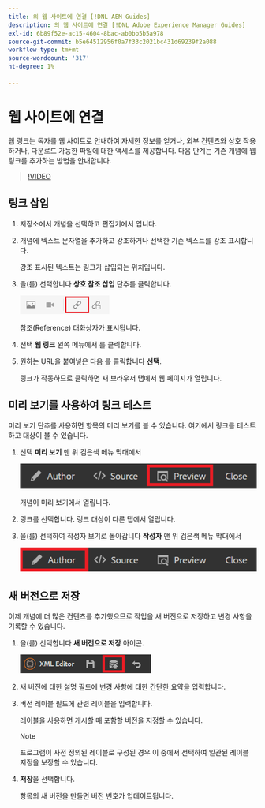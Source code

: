 ```yaml
---
title: 의 웹 사이트에 연결 [!DNL AEM Guides]
description: 의 웹 사이트에 연결 [!DNL Adobe Experience Manager Guides]
exl-id: 6b89f52e-ac15-4604-8bac-ab0bb5b5a978
source-git-commit: b5e64512956f0a7f33c2021bc431d69239f2a088
workflow-type: tm+mt
source-wordcount: '317'
ht-degree: 1%

---
```


# 웹 사이트에 연결

웹 링크는 독자를 웹 사이트로 안내하여 자세한 정보를 얻거나, 외부 컨텐츠와 상호 작용하거나, 다운로드 가능한 파일에 대한 액세스를 제공합니다. 다음 단계는 기존 개념에 웹 링크를 추가하는 방법을 안내합니다.

>[!VIDEO](https://video.tv.adobe.com/v/336656?quality=12&learn=on)

## 링크 삽입

1. 저장소에서 개념을 선택하고 편집기에서 엽니다.
2. 개념에 텍스트 문자열을 추가하고 강조하거나 선택한 기존 텍스트를 강조 표시합니다.

   강조 표시된 텍스트는 링크가 삽입되는 위치입니다.
3. 을(를) 선택합니다 **상호 참조 삽입** 단추를 클릭합니다.

   ![상호 참조 삽입 아이콘](images/lesson-5/insert-crossref-icon.png)

   참조(Reference) 대화상자가 표시됩니다.


4. 선택 **웹 링크** 왼쪽 메뉴에서 를 클릭합니다.
5. 원하는 URL을 붙여넣은 다음 를 클릭합니다 **선택**.

   링크가 작동하므로 클릭하면 새 브라우저 탭에서 웹 페이지가 열립니다.

## 미리 보기를 사용하여 링크 테스트

미리 보기 단추를 사용하면 항목의 미리 보기를 볼 수 있습니다. 여기에서 링크를 테스트하고 대상이 볼 수 있습니다.

1. 선택 **미리 보기** 맨 위 검은색 메뉴 막대에서

   ![미리 보기 단추](images/common/select-preview.png)

   개념이 미리 보기에서 열립니다.

1. 링크를 선택합니다.
링크 대상이 다른 탭에서 열립니다.
1. 을(를) 선택하여 작성자 보기로 돌아갑니다 **작성자** 맨 위 검은색 메뉴 막대에서

   ![작성자 단추](images/lesson-5/author-map.png)


## 새 버전으로 저장

이제 개념에 더 많은 컨텐츠를 추가했으므로 작업을 새 버전으로 저장하고 변경 사항을 기록할 수 있습니다.

1. 을(를) 선택합니다 **새 버전으로 저장** 아이콘.

   ![새 버전으로 저장 아이콘](images/common/save-as-new-version.png)

1. 새 버전에 대한 설명 필드에 변경 사항에 대한 간단한 요약을 입력합니다.
1. 버전 레이블 필드에 관련 레이블을 입력합니다.

   레이블을 사용하면 게시할 때 포함할 버전을 지정할 수 있습니다.

   >[!NOTE]
   > 
   > 프로그램이 사전 정의된 레이블로 구성된 경우 이 중에서 선택하여 일관된 레이블 지정을 보장할 수 있습니다.

1. **저장**&#x200B;을 선택합니다.

   항목의 새 버전을 만들면 버전 번호가 업데이트됩니다.
